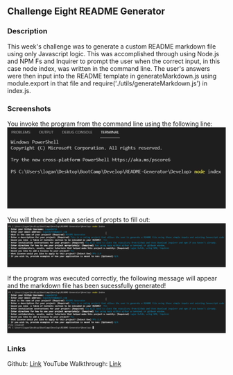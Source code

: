 ## Challenge Eight README Generator

### Description
This week's challenge was to generate a custom README markdown file using only Javascript logic. This was accomplished through using Node.js and NPM Fs and Inquirer to prompt the user when the correct input, in this case node index, was written in the command line. The user's answers were then input into the README template in generateMarkdown.js using module.export in that file and require('./utils/generateMarkdown.js') in index.js.

### Screenshots
You invoke the program from the command line using the following line:
![README Screenshot One](./Develop/images/READMEScreenshotOne.png)

You will then be given a series of propts to fill out:
![README Screenshot Two](./Develop/images/READMEScreenshotTwo.png)

If the program was executed correctly, the following message will appear and the markdown file has been sucessfully generated!
![README Screenshot Three](./Develop/images/READMEScreenshotThree.png)

### Links
Github: [Link](https://github.com/LoganDufek/README-Generator)
YouTube Walkthrough: [Link](https://www.youtube.com/watch?v=rZJS7i_onVo)